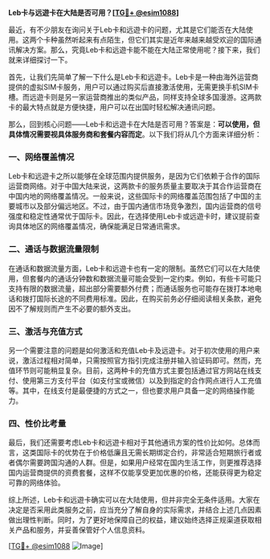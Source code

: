 **Leb卡与远遊卡在大陆是否可用？[[TG💪+ @esim1088](https://t.me/s/esim1088)]**

最近，有不少朋友在询问关于Leb卡和远遊卡的问题，尤其是它们能否在大陆使用。这两个卡种虽然听起来有点陌生，但它们其实是近年来越来越受欢迎的国际通讯解决方案。那么，究竟Leb卡和远遊卡能不能在大陆正常使用呢？接下来，我们就来详细探讨一下。

首先，让我们先简单了解一下什么是Leb卡和远遊卡。Leb卡是一种由海外运营商提供的虚拟SIM卡服务，用户可以通过购买后直接激活使用，无需更换手机SIM卡槽。而远遊卡则是另一家运营商推出的类似产品，同样支持全球多国漫游。这两款卡的最大特点就是方便快捷，用户可以在出国时轻松解决通讯问题。

那么，回到核心问题——Leb卡和远遊卡在大陆是否可用？答案是：**可以使用，但具体情况需要视具体服务商和套餐内容而定**。以下我们将从几个方面来详细分析：

### 一、网络覆盖情况

Leb卡和远遊卡之所以能够在全球范围内提供服务，是因为它们依赖于合作的国际运营商网络。对于中国大陆来说，这两款卡的服务质量主要取决于其合作运营商在中国内地的网络覆盖情况。一般来说，这些国际卡的网络覆盖范围包括了中国的主要城市以及部分偏远地区。不过，由于国内通信市场竞争激烈，国内运营商的信号强度和稳定性通常优于国际卡。因此，在选择使用Leb卡或远遊卡时，建议提前查询具体地区的网络覆盖情况，确保能满足日常通讯需求。

### 二、通话与数据流量限制

在通话和数据流量方面，Leb卡和远遊卡也有一定的限制。虽然它们可以在大陆使用，但套餐内的通话分钟数和数据流量可能会受到一定约束。例如，有些卡可能只支持有限的数据流量，超出部分需要额外付费；而通话服务也可能存在拨打本地电话和拨打国际长途的不同费用标准。因此，在购买前务必仔细阅读相关条款，避免因不了解规则而产生不必要的额外支出。

### 三、激活与充值方式

另一个需要注意的问题是如何激活和充值Leb卡及远遊卡。对于初次使用的用户来说，激活过程相对简单，只需按照官方指引完成注册并输入验证码即可。然而，充值环节则可能稍显复杂。目前，这两种卡的充值方式主要包括通过官方网站在线支付、使用第三方支付平台（如支付宝或微信）以及到指定的合作网点进行人工充值等。其中，在线支付是最便捷的方式之一，但也要求用户具备一定的网络操作能力。

### 四、性价比考量

最后，我们还需要考虑Leb卡和远遊卡相对于其他通讯方案的性价比如何。总体而言，这类国际卡的优势在于价格低廉且无需长期绑定合约，非常适合短期旅行者或者偶尔需要跨国沟通的人群。但是，如果用户经常在国内生活工作，则更推荐选择国内运营商提供的资费套餐，这样不仅能享受更加优惠的价格，还能获得更为稳定可靠的网络体验。

综上所述，Leb卡和远遊卡确实可以在大陆使用，但并非完全无条件适用。大家在决定是否采用此类服务之前，应当充分了解自身的实际需求，并结合上述几点因素做出理性判断。同时，为了更好地保障自己的权益，建议始终选择正规渠道获取相关产品和服务，并妥善保管好个人信息资料。

[[TG💪+ @esim1088](https://t.me/s/esim1088) ![Image](https://i.postimg.cc/4NQfJmqS/Snipaste-2025-05-13-00-14-12.png)]